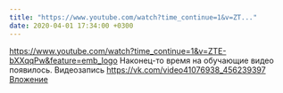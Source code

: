 ```yaml
---
title: "https://www.youtube.com/watch?time_continue=1&v=ZT..."
date: 2020-04-01 17:34:00 +0300
---
```


https://www.youtube.com/watch?time_continue=1&v=ZTE-bXXqqPw&feature=emb_logo Наконец-то время на обучающие видео появилось.
Видеозапись
<a class="vk-attach" href="https://vk.com/video41076938_456239397">https://vk.com/video41076938_456239397</a>
<a class="vk-attach" href="https://vk.com/video41076938_456239397">Вложение</a>
